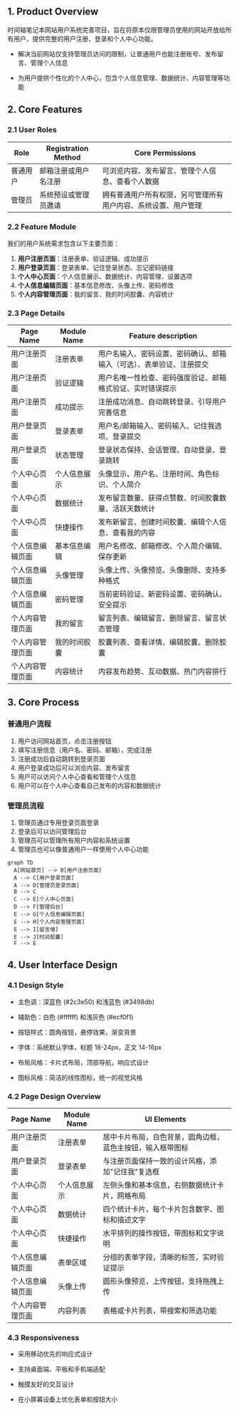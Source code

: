 ## 1. Product Overview

时间轴笔记本网站用户系统完善项目，旨在将原本仅限管理员使用的网站开放给所有用户，提供完整的用户注册、登录和个人中心功能。

* 解决当前网站仅支持管理员访问的限制，让普通用户也能注册账号、发布留言、管理个人信息

* 为用户提供个性化的个人中心，包含个人信息管理、数据统计、内容管理等功能

## 2. Core Features

### 2.1 User Roles

| Role | Registration Method | Core Permissions                |
| ---- | ------------------- | ------------------------------- |
| 普通用户 | 邮箱注册或用户名注册          | 可浏览内容、发布留言、管理个人信息、查看个人数据        |
| 管理员  | 系统预设或管理员邀请          | 拥有普通用户所有权限，另可管理所有用户内容、系统设置、用户管理 |

### 2.2 Feature Module

我们的用户系统需求包含以下主要页面：

1. **用户注册页面**：注册表单、验证逻辑、成功提示
2. **用户登录页面**：登录表单、记住登录状态、忘记密码链接
3. **个人中心页面**：个人信息展示、数据统计、内容管理、设置选项
4. **个人信息编辑页面**：基本信息修改、头像上传、密码修改
5. **个人内容管理页面**：我的留言、我的时间胶囊、内容统计

### 2.3 Page Details

| Page Name | Module Name | Feature description                |
| --------- | ----------- | ---------------------------------- |
| 用户注册页面    | 注册表单        | 用户名输入、密码设置、密码确认、邮箱输入（可选）、表单验证、注册提交 |
| 用户注册页面    | 验证逻辑        | 用户名唯一性检查、密码强度验证、邮箱格式验证、实时错误提示      |
| 用户注册页面    | 成功提示        | 注册成功消息、自动跳转登录、引导用户完善信息             |
| 用户登录页面    | 登录表单        | 用户名/邮箱输入、密码输入、记住我选项、登录提交           |
| 用户登录页面    | 状态管理        | 登录状态保持、会话管理、自动登录、登录跳转              |
| 个人中心页面    | 个人信息展示      | 头像显示、用户名、注册时间、角色标识、个人简介            |
| 个人中心页面    | 数据统计        | 发布留言数量、获得点赞数、时间胶囊数量、活跃天数统计         |
| 个人中心页面    | 快捷操作        | 发布新留言、创建时间胶囊、编辑个人信息、查看我的内容         |
| 个人信息编辑页面  | 基本信息编辑      | 用户名修改、邮箱修改、个人简介编辑、保存更新             |
| 个人信息编辑页面  | 头像管理        | 头像上传、头像预览、头像删除、支持多种格式              |
| 个人信息编辑页面  | 密码管理        | 当前密码验证、新密码设置、密码确认、安全提示             |
| 个人内容管理页面  | 我的留言        | 留言列表、编辑留言、删除留言、留言状态管理              |
| 个人内容管理页面  | 我的时间胶囊      | 胶囊列表、查看详情、编辑胶囊、删除胶囊                |
| 个人内容管理页面  | 内容统计        | 内容发布趋势、互动数据、热门内容排行                 |

## 3. Core Process

### 普通用户流程

1. 用户访问网站首页，点击注册按钮
2. 填写注册信息（用户名、密码、邮箱），完成注册
3. 注册成功后自动跳转到登录页面
4. 用户登录成功后可以浏览内容、发布留言
5. 用户可以访问个人中心查看和管理个人信息
6. 用户可以在个人中心查看自己发布的内容和数据统计

### 管理员流程

1. 管理员通过专用登录页面登录
2. 登录后可以访问管理后台
3. 管理员可以管理所有用户内容和系统设置
4. 管理员也可以像普通用户一样使用个人中心功能

```mermaid
graph TD
  A[网站首页] --> B[用户注册页面]
  A --> C[用户登录页面]
  A --> D[管理员登录页面]
  B --> C
  C --> E[个人中心页面]
  D --> F[管理后台]
  E --> G[个人信息编辑页面]
  E --> H[个人内容管理页面]
  E --> I[留言墙]
  E --> J[时间胶囊]
  F --> E
```

## 4. User Interface Design

### 4.1 Design Style

* 主色调：深蓝色 (#2c3e50) 和浅蓝色 (#3498db)

* 辅助色：白色 (#ffffff) 和浅灰色 (#ecf0f1)

* 按钮样式：圆角按钮，悬停效果，渐变背景

* 字体：系统默认字体，标题 18-24px，正文 14-16px

* 布局风格：卡片式布局，顶部导航，响应式设计

* 图标风格：简洁的线性图标，统一的视觉风格

### 4.2 Page Design Overview

| Page Name | Module Name | UI Elements                   |
| --------- | ----------- | ----------------------------- |
| 用户注册页面    | 注册表单        | 居中卡片布局，白色背景，圆角边框，蓝色主按钮，输入框带图标 |
| 用户登录页面    | 登录表单        | 与注册页面保持一致的设计风格，添加"记住我"复选框     |
| 个人中心页面    | 个人信息展示      | 左侧头像和基本信息，右侧数据统计卡片，网格布局       |
| 个人中心页面    | 数据统计        | 四个统计卡片，每个卡片包含数字、图标和描述文字       |
| 个人中心页面    | 快捷操作        | 水平排列的操作按钮，带图标和文字说明            |
| 个人信息编辑页面  | 表单区域        | 分组的表单字段，清晰的标签，实时验证提示          |
| 个人信息编辑页面  | 头像上传        | 圆形头像预览，上传按钮，支持拖拽上传            |
| 个人内容管理页面  | 内容列表        | 表格或卡片列表，带搜索和筛选功能              |

### 4.3 Responsiveness

* 采用移动优先的响应式设计

* 支持桌面端、平板和手机端适配

* 触摸友好的交互设计

* 在小屏幕设备上优化表单和按钮大小


